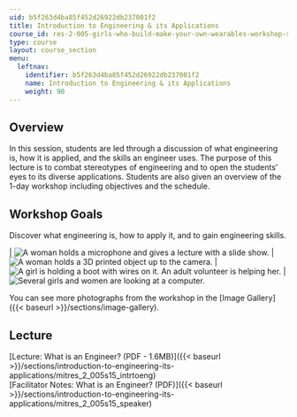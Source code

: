 ```yaml
---
uid: b5f263d4ba85f452d26922db237001f2
title: Introduction to Engineering & its Applications
course_id: res-2-005-girls-who-build-make-your-own-wearables-workshop-spring-2015
type: course
layout: course_section
menu:
  leftnav:
    identifier: b5f263d4ba85f452d26922db237001f2
    name: Introduction to Engineering & its Applications
    weight: 90
---
```


Overview
--------

In this session, students are led through a discussion of what engineering is, how it is applied, and the skills an engineer uses. The purpose of this lecture is to combat stereotypes of engineering and to open the students’ eyes to its diverse applications. Students are also given an overview of the 1-day workshop including objectives and the schedule.

Workshop Goals
--------------

Discover what engineering is, how to apply it, and to gain engineering skills.

| ![A woman holds a microphone and gives a lecture with a slide show.](https://open-learning-course-data-production.s3.amazonaws.com/res-2-005-girls-who-build-make-your-own-wearables-workshop-spring-2015/86a90710ec14eee492a758f73a3d887d_504693-01D.jpg) | ![A woman holds a 3D printed object up to the camera.](https://open-learning-course-data-production.s3.amazonaws.com/res-2-005-girls-who-build-make-your-own-wearables-workshop-spring-2015/0e69868cd07fc89fa42e4ea8576cdc7d_504693-26D.jpg) | ![A girl is holding a boot with wires on it. An adult volunteer is helping her.](https://open-learning-course-data-production.s3.amazonaws.com/res-2-005-girls-who-build-make-your-own-wearables-workshop-spring-2015/fb765c1b27ae1abfb19521a2f22916fb_504693-63D.jpg) | ![Several girls and women are looking at a computer.](https://open-learning-course-data-production.s3.amazonaws.com/res-2-005-girls-who-build-make-your-own-wearables-workshop-spring-2015/f020a65ee87fdd2a0aa8a5ae32857a2f_504693-82D.jpg) 

You can see more photographs from the workshop in the [Image Gallery]({{< baseurl >}}/sections/image-gallery).

Lecture
-------

[Lecture: What is an Engineer? (PDF - 1.6MB)]({{< baseurl >}}/sections/introduction-to-engineering-its-applications/mitres_2_005s15_intrtoeng)  
[Facilitator Notes: What is an Engineer? (PDF)]({{< baseurl >}}/sections/introduction-to-engineering-its-applications/mitres_2_005s15_speaker)